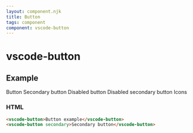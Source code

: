 ```yaml
---
layout: component.njk
title: Button
tags: component
component: vscode-button
---
```


# vscode-button

## Example

<component-preview>
  <vscode-button>Button</vscode-button> 
  <vscode-button secondary>Secondary button</vscode-button>
  <vscode-button disabled>Disabled button</vscode-button>
  <vscode-button disabled secondary>Disabled secondary button</vscode-button>
  <vscode-button icon="account" iconafter="chevron-right">Icons</vscode-button>
</component-preview>

### HTML

```html
<vscode-button>Button example</vscode-button>
<vscode-button secondary>Secondary button</vscode-button>
```